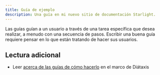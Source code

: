 ```yaml
---
title: Guía de ejemplo
description: Una guía en mi nuevo sitio de documentación Starlight.
---
```


Las guías guían a un usuario a través de una tarea específica que desea realizar, a menudo con una secuencia de pasos.
Escribir una buena guía requiere pensar en lo que están tratando de hacer sus usuarios.

## Lectura adicional

- Leer [acerca de las guías de cómo hacerlo](https://diataxis.fr/how-to-guides/) en el marco de Diátaxis